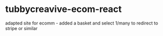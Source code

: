# tubbycreavive-ecom-react
adapted site for ecomm - added a basket and select 1/many to redirect to stripe or similar
